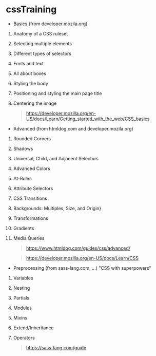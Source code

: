 # cssTraining

- Basics (from developer.mozila.org)

1. Anatomy of a CSS ruleset
2. Selecting multiple elements
3. Different types of selectors
4. Fonts and text
5. All about boxes
6. Styling the body
7. Positioning and styling the main page title
8. Centering the image


    > https://developer.mozilla.org/en-US/docs/Learn/Getting_started_with_the_web/CSS_basics

- Advanced (from htmldog.com and developer.mozila.org)

1. Rounded Corners
2. Shadows
3. Universal, Child, and Adjacent Selectors
4. Advanced Colors
5. At-Rules
6. Attribute Selectors
7. CSS Transitions
8. Backgrounds: Multiples, Size, and Origin}
9. Transformations
10. Gradients
11. Media Queries


    > https://www.htmldog.com/guides/css/advanced/
    
    > https://developer.mozilla.org/en-US/docs/Learn/CSS

- Preprocessing (from sass-lang.com, ...) "CSS with superpowers"

1. Variables
2. Nesting
3. Partials
4. Modules
5. Mixins
6. Extend/Inheritance
7. Operators

    > https://sass-lang.com/guide

